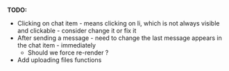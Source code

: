 **TODO:**
* Clicking on chat item - means clicking on li, which is not always visible and clickable - consider change it or fix it
* After sending a message - need to change the last message appears in the chat item - immediately
    * Should we force re-render ?
* Add uploading files functions
